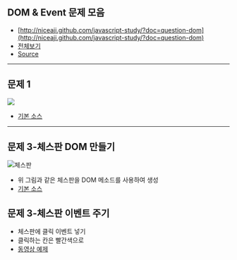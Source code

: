 ##  DOM & Event 문제 모음

* [http://niceaji.github.com/javascript-study/?doc=question-dom](http://niceaji.github.com/javascript-study/?doc=question-dom)
* [전체보기](https://github.com/niceaji/javascript-study/blob/gh-pages/doc/question-dom.md)
* [Source](https://github.com/niceaji/javascript-study)


***

## 문제 1

![](https://skitch-img.s3.amazonaws.com/20120516-dpbkbi2yk299x78c8jq897dmfq.png)

* [기본 소스](http://jsfiddle.net/8bpkQ/)


*** 

## 문제 3-체스판 DOM 만들기

![체스판](http://i.imgur.com/JGcemvx.png)

* 위 그림과 같은 체스판을 DOM 메소드를 사용하여 생성
* [기본 소스](http://jsbin.com/oyihig/1/edit)


## 문제 3-체스판 이벤트 주기 

* 체스판에 클릭 이벤트 넣기
* 클릭하는 칸은 빨간색으로
* [동영상 예제](http://www.youtube.com/watch?v=nJF6lrokVJQ)
